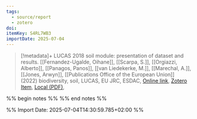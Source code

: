 ```yaml
---
tags:
  - source/report
  - zotero
doi: 
itemKey: S4RL7WB3
importDate: 2025-07-04
---
```

>[!metadata]+
> LUCAS 2018 soil module: presentation of dataset and results.
> [[Fernandez-Ugalde, Oihane]], [[Scarpa, S.]], [[Orgiazzi, Alberto]], [[Panagos, Panos]], [[van Liedekerke, M.]], [[Marechal, A.]], [[Jones, Arwyn]], 
> [[Publications Office of the European Union]] (2022)
> biodiversity, soil, LUCAS, EU JRC, ESDAC, 
> [Online link](https://data.europa.eu/doi/10.2760/215013), [Zotero Item](zotero://select/library/items/S4RL7WB3), [Local (PDF)](file://C:/Users/aburg/Documents/references/zotero/storage/Q62H4G9E/EuropeanCommission.JointResearchCentre.2022_LUCAS2018.pdf), 

%% begin notes %%
%% end notes %%

%% Import Date: 2025-07-04T14:30:59.785+02:00 %%
